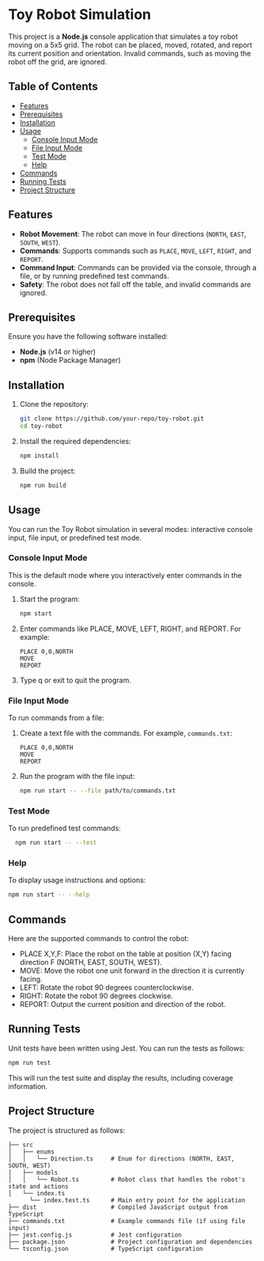 # Toy Robot Simulation

This project is a **Node.js** console application that simulates a toy robot moving on a 5x5 grid. The robot can be placed, moved, rotated, and report its current position and orientation. Invalid commands, such as moving the robot off the grid, are ignored.

## Table of Contents

- [Features](#features)
- [Prerequisites](#prerequisites)
- [Installation](#installation)
- [Usage](#usage)
    - [Console Input Mode](#console-input-mode)
    - [File Input Mode](#file-input-mode)
    - [Test Mode](#test-mode)
    - [Help](#help)
- [Commands](#commands)
- [Running Tests](#running-tests)
- [Project Structure](#project-structure)

## Features

- **Robot Movement**: The robot can move in four directions (`NORTH`, `EAST`, `SOUTH`, `WEST`).
- **Commands**: Supports commands such as `PLACE`, `MOVE`, `LEFT`, `RIGHT`, and `REPORT`.
- **Command Input**: Commands can be provided via the console, through a file, or by running predefined test commands.
- **Safety**: The robot does not fall off the table, and invalid commands are ignored.

## Prerequisites

Ensure you have the following software installed:

- **Node.js** (v14 or higher)
- **npm** (Node Package Manager)

## Installation

1. Clone the repository:

   ```bash
   git clone https://github.com/your-repo/toy-robot.git
   cd toy-robot
   
2. Install the required dependencies:

   ```bash
   npm install
   ```

3. Build the project:

   ```bash
   npm run build
   ```
   
## Usage

You can run the Toy Robot simulation in several modes: interactive console input, file input, or predefined test mode.

### Console Input Mode
This is the default mode where you interactively enter commands in the console.

1. Start the program:

   ```bash
   npm start
   ```
   
2. Enter commands like PLACE, MOVE, LEFT, RIGHT, and REPORT. For example:

   ```
   PLACE 0,0,NORTH
   MOVE
   REPORT
   ```
   
3. Type q or exit to quit the program.

### File Input Mode

To run commands from a file:

1. Create a text file with the commands. For example, `commands.txt`:

   ```
   PLACE 0,0,NORTH
   MOVE
   REPORT
   ```

2. Run the program with the file input:

   ```bash
   npm run start -- --file path/to/commands.txt
   ```

### Test Mode

To run predefined test commands:

  ```bash
    npm run start -- --test
   ```

### Help

To display usage instructions and options:

```bash
npm run start -- --help
```

## Commands
Here are the supported commands to control the robot:

- PLACE X,Y,F: Place the robot on the table at position (X,Y) facing direction F (NORTH, EAST, SOUTH, WEST).
- MOVE: Move the robot one unit forward in the direction it is currently facing.
- LEFT: Rotate the robot 90 degrees counterclockwise.
- RIGHT: Rotate the robot 90 degrees clockwise.
- REPORT: Output the current position and direction of the robot.


## Running Tests
Unit tests have been written using Jest. You can run the tests as follows:

```bash
npm run test
```

This will run the test suite and display the results, including coverage information.

## Project Structure

The project is structured as follows:

```
├── src
│   ├── enums
│   │   └── Direction.ts     # Enum for directions (NORTH, EAST, SOUTH, WEST)
│   ├── models
│   │   └── Robot.ts         # Robot class that handles the robot's state and actions
│   └── index.ts      
      └── index.test.ts      # Main entry point for the application
├── dist                     # Compiled JavaScript output from TypeScript
├── commands.txt             # Example commands file (if using file input)
├── jest.config.js           # Jest configuration
├── package.json             # Project configuration and dependencies
└── tsconfig.json            # TypeScript configuration
```
